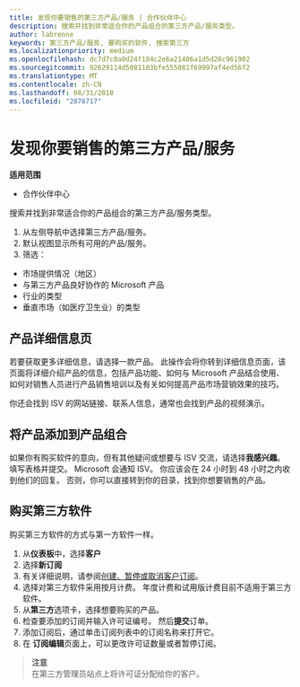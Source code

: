 ```yaml
---
title: 发现你要销售的第三方产品/服务 | 合作伙伴中心
description: 搜索并找到非常适合你的产品组合的第三方产品/服务类型。
author: labrenne
keywords: 第三方产品/服务, 要购买的软件, 搜索第三方
ms.localizationpriority: medium
ms.openlocfilehash: dc7d7c8a0d24f184c2e6a21406a1d5d26c961902
ms.sourcegitcommit: 92629114d5081103bfe555081f69997af4ed56f2
ms.translationtype: MT
ms.contentlocale: zh-CN
ms.lasthandoff: 08/31/2018
ms.locfileid: "2876717"
---
```

# <a name="discover-the-third-party-offers-you-want-to-sell"></a>发现你要销售的第三方产品/服务

**适用范围**

-  合作伙伴中心

搜索并找到非常适合你的产品组合的第三方产品/服务类型。 

1.  从左侧导航中选择第三方产品/服务。 
2.  默认视图显示所有可用的产品/服务。 
3.  筛选：

- 市场提供情况（地区）
- 与第三方产品良好协作的 Microsoft 产品
- 行业的类型
- 垂直市场（如医疗卫生业）的类型

## <a name="the-product-details-page"></a>产品详细信息页

若要获取更多详细信息，请选择一款产品。 此操作会将你转到详细信息页面，该页面将详细介绍产品的信息，包括产品功能、如何与 Microsoft 产品结合使用、如何对销售人员进行产品销售培训以及有关如何提高产品市场营销效果的技巧。 

你还会找到 ISV 的网站链接、联系人信息，通常也会找到产品的视频演示。 

## <a name="add-the-product-to-your-portfolio"></a>将产品添加到产品组合

如果你有购买软件的意向，但有其他疑问或想要与 ISV 交流，请选择**我感兴趣**。 填写表格并提交。 Microsoft 会通知 ISV。 你应该会在 24 小时到 48 小时之内收到他们的回复。 否则，你可以直接转到你的目录，找到你想要销售的产品。

## <a name="purchase-the-third-party-software"></a>购买第三方软件

购买第三方软件的方式与第一方软件一样。 

1. 从**仪表板**中，选择**客户**
2. 选择**新订阅**
3. 有关详细说明，请参阅[创建、暂停或取消客户订阅](create-a-new-subscription.md)。
4.  选择对第三方软件采用按月计费。 年度计费和试用版计费目前不适用于第三方软件。
5.  从**第三方**选项卡，选择想要购买的产品。
6.  检查要添加的订阅并输入许可证编号。 然后**提交**订单。
7.  添加订阅后，通过单击订阅列表中的订阅名称来打开它。 
8.  在 **订阅编辑**页面上，可以更改许可证数量或者暂停订阅。

>**注意**<br> 在第三方管理员站点上将许可证分配给你的客户。

    


